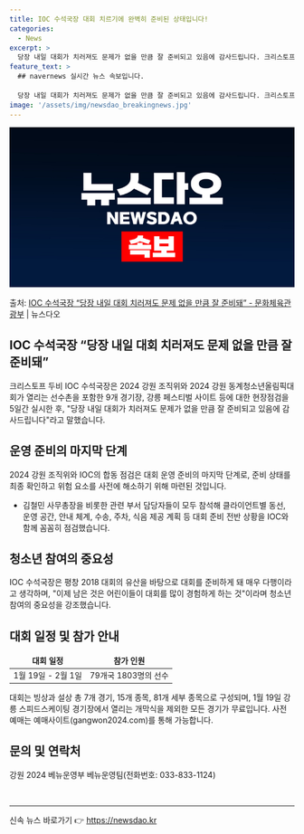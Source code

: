```yaml
---
title: IOC 수석국장 대회 치르기에 완벽히 준비된 상태입니다!
categories:
  - News
excerpt: >
  당장 내일 대회가 치러져도 문제가 없을 만큼 잘 준비되고 있음에 감사드립니다. 크리스토프 두비 IOC 수석국…
feature_text: >
  ## navernews 실시간 뉴스 속보입니다.

  당장 내일 대회가 치러져도 문제가 없을 만큼 잘 준비되고 있음에 감사드립니다. 크리스토프 두비 IOC 수석국…
image: '/assets/img/newsdao_breakingnews.jpg'
---
```


![뉴스다오 속보](/assets/img/newsdao_breakingnews.jpg)

<p>출처: <a href="https://newsdao.kr/3010" rel="dofollow">IOC 수석국장 “당장 내일 대회 치러져도 문제 없을 만큼 잘 준비돼” - 문화체육관광부</a> | 뉴스다오</p>

<h2>IOC 수석국장 “당장 내일 대회 치러져도 문제 없을 만큼 잘 준비돼”</h2>
<p data-ke-size="size16">크리스토프 두비 IOC 수석국장은 2024 강원 조직위와 2024 강원 동계청소년올림픽대회가 열리는 선수촌을 포함한 9개 경기장, 강릉 페스티벌 사이트 등에 대한 현장점검을 5일간 실시한 후, "당장 내일 대회가 치러져도 문제가 없을 만큼 잘 준비되고 있음에 감사드립니다"라고 말했습니다.</p>

<h2 data-ke-size="size24">운영 준비의 마지막 단계</h2>
<p data-ke-size="size16">2024 강원 조직위와 IOC의 합동 점검은 대회 운영 준비의 마지막 단계로, 준비 상태를 최종 확인하고 위험 요소를 사전에 해소하기 위해 마련된 것입니다.</p>
<ul>
<li>김철민 사무총장을 비롯한 관련 부서 담당자들이 모두 참석해 클라이언트별 동선, 운영 공간, 안내 체계, 수송, 주차, 식음 제공 계획 등 대회 준비 전반 상황을 IOC와 함께 꼼꼼히 점검했습니다.</li>
</ul>

<h2 data-ke-size="size24">청소년 참여의 중요성</h2>
<p data-ke-size="size16">IOC 수석국장은 평창 2018 대회의 유산을 바탕으로 대회를 준비하게 돼 매우 다행이라고 생각하며, "이제 남은 것은 어린이들이 대회를 많이 경험하게 하는 것"이라며 청소년 참여의 중요성을 강조했습니다.</p>

<h2 data-ke-size="size24">대회 일정 및 참가 안내</h2>
<table>
<thead>
<tr>
<td style="text-align: center; height: 17px;"><b>대회 일정</b></td>
<td style="text-align: center; height: 17px;"><b>참가 인원</b></td>
</tr>
</thead>
<tbody>
<tr>
<td style="text-align: center; height: 17px;">1월 19일 - 2월 1일</td>
<td style="text-align: center; height: 17px;">79개국 1803명의 선수</td>
</tr>
</tbody>
</table>
<p data-ke-size="size16">대회는 빙상과 설상 총 7개 경기, 15개 종목, 81개 세부 종목으로 구성되며, 1월 19일 강릉 스피드스케이팅 경기장에서 열리는 개막식을 제외한 모든 경기가 무료입니다. 사전 예매는 예매사이트(gangwon2024.com)를 통해 가능합니다.</p>

<h2 data-ke-size="size24">문의 및 연락처</h2>
<p data-ke-size="size16">강원 2024 베뉴운영부 베뉴운영팀(전화번호: 033-833-1124)</p>
<p data-ke-size="size16">&nbsp;</p>
<hr> 

신속 뉴스 바로가기 👉 <a href="https://newsdao.kr" rel="dofollow">https://newsdao.kr</a>


